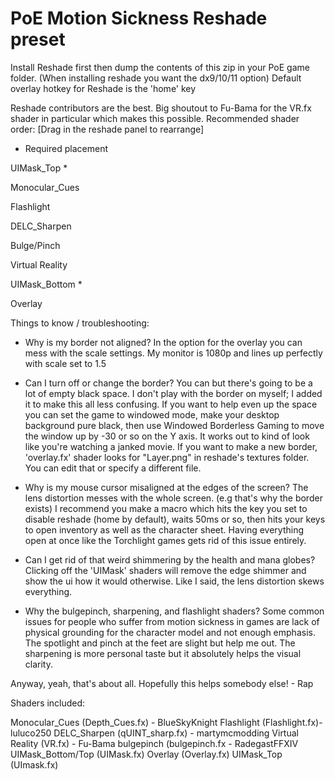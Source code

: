 # PoE Motion Sickness Reshade preset

Install Reshade first then dump the contents of this zip in your PoE game folder. (When installing reshade you want the dx9/10/11 option)
Default overlay hotkey for Reshade is the 'home' key

Reshade contributors are the best. Big shoutout to Fu-Bama for the VR.fx shader in particular which makes this possible. 
Recommended shader order: [Drag in the reshade panel to rearrange]
* Required placement

UIMask_Top *

Monocular_Cues

Flashlight

DELC_Sharpen

Bulge/Pinch

Virtual Reality

UIMask_Bottom *

Overlay

Things to know / troubleshooting: 

- Why is my border not aligned? 
In the option for the overlay you can mess with the scale settings. My monitor is 1080p and lines up perfectly with scale set to 1.5

- Can I turn off or change the border?
You can but there's going to be a lot of empty black space. I don't play with the border on myself; I added it to make this all less confusing. If you want to help even up the space you can set the game to windowed mode, make your desktop background pure black, then use Windowed Borderless Gaming to move the window up by -30 or so on the Y axis. It works out to kind of look like you're watching a janked movie. If you want to make a new border, 'overlay.fx' shader looks for "Layer.png" in reshade's textures folder. You can edit that or specify a different file.

- Why is my mouse cursor misaligned at the edges of the screen?
The lens distortion messes with the whole screen. (e.g that's why the border exists) I recommend you make a macro which hits the key you set to disable reshade (home by default), waits 50ms or so, then hits your keys to open inventory as well as the character sheet. Having everything open at once like the Torchlight games gets rid of this issue entirely.

- Can I get rid of that weird shimmering by the health and mana globes?
Clicking off the 'UIMask' shaders will remove the edge shimmer and show the ui how it would otherwise. Like I said, the lens distortion skews everything.

- Why the bulgepinch, sharpening, and flashlight shaders? 
Some common issues for people who suffer from motion sickness in games are lack of physical grounding for the character model and not enough emphasis. The spotlight and pinch at the feet are slight but help me out. The sharpening is more personal taste but it absolutely helps the visual clarity.



Anyway, yeah, that's about all. Hopefully this helps somebody else! - Rap



Shaders included:

Monocular_Cues (Depth_Cues.fx) - BlueSkyKnight
Flashlight (Flashlight.fx)- luluco250
DELC_Sharpen (qUINT_sharp.fx) - martymcmodding
Virtual Reality (VR.fx) - Fu-Bama
bulgepinch (bulgepinch.fx - RadegastFFXIV
UIMask_Bottom/Top (UIMask.fx)
Overlay (Overlay.fx) 
UIMask_Top (UImask.fx)
